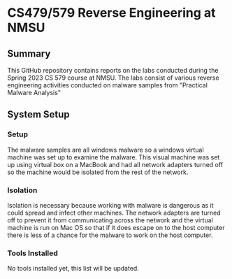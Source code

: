 # CS479/579 Reverse Engineering at NMSU

## Summary

This GitHub repository contains reports on the labs conducted during the Spring 2023 CS 579 course at NMSU. The labs consist of various reverse engineering activities conducted on malware samples from "Practical Malware Analysis"

## System Setup

### Setup
The malware samples are all windows malware so a windows virtual machine was set up to examine the malware. This visual machine was set up using virtual box on a MacBook and had all network adapters turned off so the machine would be isolated from the rest of the network. 

### Isolation
Isolation is necessary because working with malware is dangerous as it could spread and infect other machines. The network adapters are turned off to prevent it from communicating across the network and the virtual machine is run on Mac OS so that if it does escape on to the host computer there is less of a chance for the malware to work on the host computer.

### Tools Installed
No tools installed yet, this list will be updated.